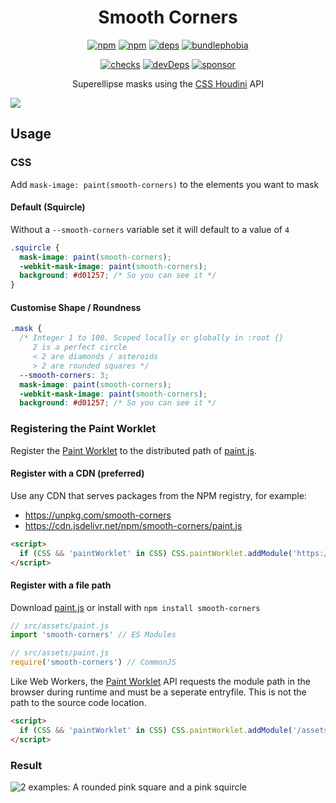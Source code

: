 <h1 align=center>Smooth Corners</h1>

<p align=center>
  <a href=https://www.npmjs.com/package/smooth-corners><img alt=npm src=https://flat.badgen.net/npm/v/smooth-corners></a>
  <a href=https://www.npmjs.com/package/smooth-corners><img alt=npm src=https://flat.badgen.net/npm/dt/smooth-corners></a>
  <a href='https://david-dm.org/wopian/smooth-corners'><img alt=deps src=https://flat.badgen.net/david/dep/wopian/smooth-corners></a>
  <a href='https://bundlephobia.com/result?p=smooth-corners'><img alt=bundlephobia src='https://flat.badgen.net/bundlephobia/minzip/smooth-corners?label=library%20size'></a>
</p>

<p align=center>
  <a href='https://github.com/wopian/smooth-corners/actions'><img alt=checks src='https://flat.badgen.net/github/checks/wopian/smooth-corners'></a>
  <!--<a href=https://github.com/wopian/smooth-corners/network/dependents><img alt=repoDependants src=https://flat.badgen.net/github/dependents-repo/wopian/smooth-corners></a>-->
  <a href=https://github.com/wopian/smooth-corners/graphs/contributors><img alt=devDeps src=https://flat.badgen.net/github/contributors/wopian/smooth-corners></a>
  <a href=https://github.com/sponsors/wopian><img alt=sponsor src='https://flat.badgen.net/badge/sponsor/%E2%9D%A4/pink?icon=github'></a>
</p>

<p align=center>Superellipse masks using the <a href='https://developer.mozilla.org/en-US/docs/Web/Houdini'>CSS Houdini</a> API</p>

![](https://repository-images.githubusercontent.com/283091953/46814880-d08f-11ea-8933-05a3818dc9b7)

## Usage

### CSS

Add `mask-image: paint(smooth-corners)` to the elements you want to mask

#### Default (Squircle)

Without a `--smooth-corners` variable set it will default to a value of `4`

```css
.squircle {
  mask-image: paint(smooth-corners);
  -webkit-mask-image: paint(smooth-corners);
  background: #d01257; /* So you can see it */
}
```

#### Customise Shape / Roundness

```css
.mask {
  /* Integer 1 to 100. Scoped locally or globally in :root {}
     2 is a perfect circle
     < 2 are diamonds / asteroids
     > 2 are rounded squares */
  --smooth-corners: 3;
  mask-image: paint(smooth-corners);
  -webkit-mask-image: paint(smooth-corners);
  background: #d01257; /* So you can see it */
```

### Registering the Paint Worklet

Register the [Paint Worklet] to the distributed path of [paint.js].

#### Register with a CDN (preferred)

Use any CDN that serves packages from the NPM registry, for example:

- https://unpkg.com/smooth-corners
- https://cdn.jsdelivr.net/npm/smooth-corners/paint.js

```html
<script>
  if (CSS && 'paintWorklet' in CSS) CSS.paintWorklet.addModule('https://unpkg.com/smooth-corners')
</script>
```

#### Register with a file path

Download [paint.js] or install with `npm install smooth-corners`

```js
// src/assets/paint.js
import 'smooth-corners' // ES Modules
```
```js
// src/assets/paint.js
require('smooth-corners') // CommonJS
```

Like Web Workers, the [Paint Worklet] API requests the module path in the browser during runtime and must be a seperate entryfile. This is not the path to the source code location.

```html
<script>
  if (CSS && 'paintWorklet' in CSS) CSS.paintWorklet.addModule('/assets/paint.js')
</script>
```

### Result

![2 examples: A rounded pink square and a pink squircle][Example]

[paint.js]:https://wopian.github.io/smooth-corners/paint.js
[Paint Worklet]:https://developer.mozilla.org/en-US/docs/Web/API/PaintWorklet
[Example]:https://raw.githubusercontent.com/wopian/smooth-corners/master/example.png
